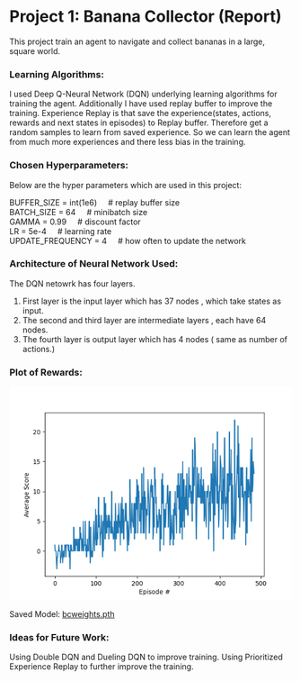 # Project 1: Banana Collector (Report)

This project train an agent to navigate and collect bananas in a large, square world.



### Learning Algorithms:

I used Deep Q-Neural Network (DQN) underlying learning algorithms for training the agent. Additionally I have used replay buffer to improve the training. Experience Replay is that save the experience(states, actions, rewards and next states in episodes) to Replay buffer. Therefore get a random samples to learn from saved experience. So we can learn the agent from much more experiences and there less bias in the training.


### Chosen Hyperparameters:

Below are the hyper parameters which are used in this project:
 <p>
BUFFER_SIZE = int(1e6)  &nbsp;&nbsp;&nbsp;&nbsp;# replay buffer size <br />
BATCH_SIZE = 64         &nbsp;&nbsp;&nbsp;&nbsp;# minibatch size  <br />
GAMMA = 0.99            &nbsp;&nbsp;&nbsp;&nbsp;# discount factor <br />
LR = 5e-4               &nbsp;&nbsp;&nbsp;&nbsp;# learning rate <br />
UPDATE_FREQUENCY = 4    &nbsp;&nbsp;&nbsp;&nbsp;# how often to update the network <br />
</p>

### Architecture of Neural Network Used:

The DQN netowrk has four layers. 

1. First layer is the input layer which has 37 nodes , which take states as input.
2. The second and third layer are intermediate layers , each have 64 nodes.
3. The fourth layer is output layer which has 4 nodes ( same as number of actions.)



### Plot of Rewards:

<img src="bctraining.png"/>

Saved Model: [bcweights.pth](bcweights.pth)



### Ideas for Future Work:

Using Double DQN and Dueling DQN to improve training.
Using Prioritized Experience Replay to further improve the training.




